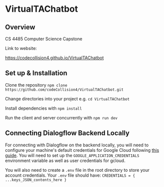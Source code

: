 # VirtualTAChatbot

## Overview
CS 4485 Computer Science Capstone

Link to website:

https://codecollision4.github.io/VirtualTAChatbot


## Set up & Installation

Clone the repository `npm clone https://github.com/codeCollision4/VirtualTAChatbot.git`

Change directories into your project e.g. `cd VirtualTAChatbot`

Install dependencies with `npm install`

Run the client and server concurrently with `npm run dev`


## Connecting Dialogflow Backend Locally

For connecting with Dialogflow on the backend locally, you will need to configure your machine\'s default credentials for Google Cloud following [this guide](https://cloud.google.com/docs/authentication/application-default-credentials#GAC). You will need to set up the `GOOGLE_APPLICATION_CREDENTIALS` environment variable as well as user credentials for gcloud.

You will also need to create a `.env` file in the root directory to store your account credentials. Your `.env` file should have: `CREDENTIALS = { ...keys_JSON_contents_here }`